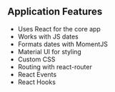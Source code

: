 ## Application Features ##

- Uses React for the core app
- Works with JS dates
- Formats dates with MomentJS
- Material UI for styling
- Custom CSS
- Routing with react-router
- React Events
- React Hooks